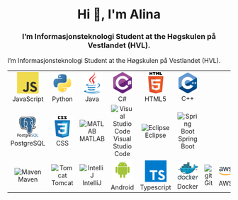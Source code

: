 <!--[![MasterHead](https://i.pinimg.com/originals/16/69/e5/1669e57761ccc67fa5e31a09a54764d0.gif)]()-->

<h1 align="center">Hi 👋, I'm Alina</h1>
<h3 align="center">I’m Informasjonsteknologi Student at the Høgskulen på Vestlandet (HVL).</h3>
<!--<img align="right" alt="Coding" width="400" src="https://user-images.githubusercontent.com/74038190/216649417-9acc58df-9186-4132-ad43-819a57babb67.gif">-->
I’m Informasjonsteknologi Student at the Høgskulen på Vestlandet (HVL).

<table>
  <tbody>
    <tr>
      <td align="center" width="16%">
        <img src="https://raw.githubusercontent.com/devicons/devicon/master/icons/javascript/javascript-original.svg" width="50px;" alt="JavaScript"/>
        <br>JavaScript
      </td>
      <td align="center" width="16%">
        <img src="https://raw.githubusercontent.com/devicons/devicon/master/icons/python/python-original.svg" width="50px;" alt="Python"/>
        <br>Python
      </td>
      <td align="center" width="16%">
        <img src="https://raw.githubusercontent.com/devicons/devicon/master/icons/java/java-original.svg" width="50px;" alt="Java"/>
        <br>Java
      </td>
      <td align="center" width="16%">
        <img src="https://raw.githubusercontent.com/devicons/devicon/master/icons/csharp/csharp-original.svg" width="50px;" alt="C#"/>
        <br>C#
      </td>
      <td align="center" width="16%">
        <img src="https://raw.githubusercontent.com/devicons/devicon/master/icons/html5/html5-original-wordmark.svg" width="50px;" alt="HTML5"/>
        <br>HTML5
      </td>
      <td align="center" width="16%">
        <img src="https://raw.githubusercontent.com/devicons/devicon/master/icons/cplusplus/cplusplus-original.svg" width="50px;" alt="C++"/>
        <br>C++
      </td>
    </tr>    
    <tr>
      <td align="center" width="16%">
        <img src="https://raw.githubusercontent.com/devicons/devicon/master/icons/postgresql/postgresql-original-wordmark.svg" width="50px;" alt="PostgreSQL"/>
        <br>PostgreSQL
      </td>
      <td align="center" width="16%">
        <img src="https://raw.githubusercontent.com/devicons/devicon/master/icons/css3/css3-original-wordmark.svg" width="50px;" alt="CSS"/>
        <br>CSS
      </td>
      <td align="center" width="16%">
        <img src="https://user-images.githubusercontent.com/25181517/192106593-610ee31c-995e-4f24-b8e1-0f18eead6fae.png" width="50px;" alt="MATLAB"/>
        <br>MATLAB
      </td>
      <td align="center" width="16%">
        <img src="https://user-images.githubusercontent.com/25181517/192108891-d86b6220-e232-423a-bf5f-90903e6887c3.png" width="50px;" alt="Visual Studio Code"/>
        <br>Visual Studio Code
      </td>
      <td align="center" width="16%">
        <img src="https://user-images.githubusercontent.com/25181517/192108892-6e9b5cdf-4e35-4a70-ad9a-801a93a07c1c.png" width="50px;" alt="Eclipse"/>
        <br>Eclipse
      </td>
      <td align="center" width="16%">
        <img src="https://user-images.githubusercontent.com/25181517/183891303-41f257f8-6b3d-487c-aa56-c497b880d0fb.png" width="50px;" alt="Spring Boot"/>
        <br>Spring Boot
      </td>
    </tr>
    <tr>
      <td align="center" width="16%">
        <img src="https://user-images.githubusercontent.com/25181517/117207242-07d5a700-adf4-11eb-975e-be04e62b984b.png" width="50px;" alt="Maven"/>
        <br>Maven
      </td>
      <td align="center" width="16%">
        <img src="https://user-images.githubusercontent.com/25181517/183894676-137319b5-1364-4b6a-ba4f-e9fc94ddc4aa.png" width="50px;" alt="Tomcat"/>
        <br>Tomcat
      </td>
      <td align="center" width="16%">
        <img src="https://user-images.githubusercontent.com/25181517/192108890-200809d1-439c-4e23-90d3-b090cf9a4eea.png" width="50px;" alt="IntelliJ"/>
        <br>IntelliJ
      </td>
      <td align="center" width="16%">
        <img src="https://raw.githubusercontent.com/devicons/devicon/master/icons/android/android-original-wordmark.svg" width="50px;" alt="android"/>
        <br>Android
      </td>
      <td align="center" width="16%">
        <img src="https://raw.githubusercontent.com/devicons/devicon/master/icons/typescript/typescript-original.svg" width="50px;" alt="typescript"/>
        <br>Typescript
      </td>
      <td align="center" width="16%">
        <img src="https://raw.githubusercontent.com/devicons/devicon/master/icons/docker/docker-original-wordmark.svg" width="50px;" alt="docker"/>
        <br>Docker
      </td>
      <td align="center" width="16%">
        <img src="https://www.vectorlogo.zone/logos/git-scm/git-scm-icon.svg" width="50px;" alt="git"/>
        <br>Git
      </td>
      <td align="center" width="16%">
        <img src="https://raw.githubusercontent.com/devicons/devicon/master/icons/amazonwebservices/amazonwebservices-original-wordmark.svg" width="50px;" alt="aws"/>
        <br>AWS
      </td>
    </tr>
  </tbody>
</table>
